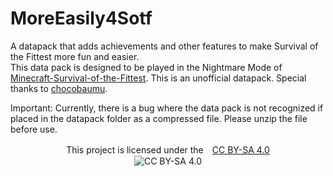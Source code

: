 # MoreEasily4Sotf
A datapack that adds achievements and other features to make Survival of the Fittest more fun and easier.<br>
This data pack is designed to be played in the Nightmare Mode of [Minecraft-Survival-of-the-Fittest](https://github.com/chocobaumu/Minecraft-Survival-of-the-Fittest).
This is an unofficial datapack. Special thanks to [chocobaumu](https://github.com/chocobaumu).

Important: Currently, there is a bug where the data pack is not recognized if placed in the datapack folder as a compressed file. Please unzip the file before use.

<p align="center">
This project is licensed under the　<a href="https://creativecommons.org/licenses/by-sa/4.0/deed">CC BY-SA 4.0</a><br>
<img src="https://licensebuttons.net/l/by-sa/4.0/88x31.png" alt="CC BY-SA 4.0"><br>
</p>
